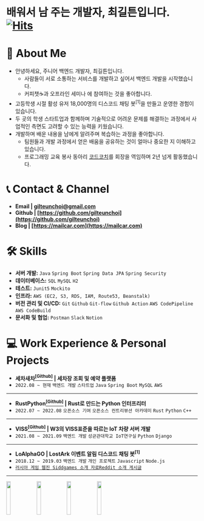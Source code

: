 # 배워서 남 주는 개발자,  최길튼입니다. [![Hits](https://hits.seeyoufarm.com/api/count/incr/badge.svg?url=https%3A%2F%2Fgithub.com%2Fgilteunchoi&count_bg=%23000000&title_bg=%23000000&icon=github.svg&icon_color=%23FFFFFF&title=hits&edge_flat=false)](https://mailcar.com)

# 🙋 About Me

- 안녕하세요, 주니어 백엔드 개발자, 최길튼입니다.
    - 사람들이 서로 소통하는 서비스를 개발하고 싶어서 백엔드 개발을 시작했습니다.
    - 커피챗☕과 오프라인 세미나 에 참여하는 것을 좋아합니다.
- 고등학생 시절 활성 유저 18,000명의 디스코드 채팅 봇<sup>[1]</sup>을 만들고 운영한 경험이 있습니다.
- 두 곳의 학생 스타트업과 함께하며 기술적으로 어려운 문제를 해결하는 과정에서 사업적인 측면도 고려할 수 있는 능력을 키웠습니다.
- 개발하며 배운 내용을 남에게 알려주며 복습하는 과정을 좋아합니다.
    - 팀원들과 개발 과정에서 얻은 배움을 공유하는 것이 얼마나 중요한 지 이해하고 있습니다.
    - 프로그래밍 교육 봉사 동아리 [코드코치](https://codecoach.imweb.me/)를 회장을 역임하며 2년 넘게 활동했습니다.

# 📞 Contact & Channel
- **Email | gilteunchoi@gmail.com**
- **Github | [https://github.com/gilteunchoi](https://github.com/gilteunchoi)**
- **Blog | [https://mailcar.com](https://mailcar.com)**

# 🛠 Skills
- **서버 개발:** `Java` `Spring Boot` `Spring Data JPA` `Spring Security`
- **데이터베이스:** `SQL` `MySQL` `H2`
- **테스트:** `Junit5` `Mockito`
- **인프라:** `AWS (EC2, S3, RDS, IAM, Route53, Beanstalk)`
- **버전 관리 및 CI/CD:** `Git` `Github` `Git-flow` `Github Action` `AWS CodePipeline` `AWS CodeBuild`
- **문서화 및 협업:** `Postman` `Slack` `Notion`

# 💻 Work Experience & Personal Projects
- **세차새차[<sup>[Github]</sup>](https://github.com/washcarnewcar/washcar.me-spring-server) | 세차장 조회 및 예약 플랫폼**
- `2022.08 ~ 현재` `백엔드 개발` `스타트업` `Java` `Spring Boot` `MySQL` `AWS`
---
- **RustPython[<sup>[Github]</sup>](https://github.com/RustPython/RustPython/pulls?q=is%3Apr+author%3Agilteunchoi+) | Rust로 만드는 Python 인터프리터**
- `2022.07 ~ 2022.08` `오픈소스 기여` `오픈소스 컨트리뷰션 아카데미` `Rust` `Python` `C++`
---
- **VISS[<sup>[Github]</sup>](https://github.com/skku-iotlab/viss_backend) | W3의 VISS표준을 따르는 IoT 차량 서버 개발**
- `2021.08 ~ 2021.09` `백엔드 개발` `성균관대학교 IoT연구실` `Python` `Django`
---
- **LoAlphaGO | LostArk 이벤트 알림 디스코드 채팅 봇<sup>[1]</sup>**
- `2018.12 ~ 2019.03` `백엔드 개발` `개인 프로젝트` `Javascript` `Node.js`
- [`러시아 게임 웹진 Siddgames 소개 자료`](https://dzen.ru/media/siddgames/discord-bot-dlia-vashego-kanala-lost-ark-5c1647f52fb96d00aa8d152f)[`Reddit 소개 게시글`](https://www.reddit.com/r/lostarkgame/comments/aa8uru/lost_ark_eventisland_alarm_bot/)
---

<img src = "https://user-images.githubusercontent.com/61682534/226188069-df0c7cb7-e2c9-473c-b5f0-30ef5f6c7c90.png" width="15%" height="15%"> <img src = "https://user-images.githubusercontent.com/61682534/226187886-f0a76650-d52e-4965-94ea-124da3cc9758.png" width="15%" height="15%"> <img src = "https://user-images.githubusercontent.com/61682534/226187737-bd5cb5a7-3ab9-4a7d-85c1-30f006437435.png" width="15%" height="15%"> <img src = "https://user-images.githubusercontent.com/61682534/226187741-75a75c81-accc-4c0b-84ec-da2396984e4a.png" width="15%" height="15%">
